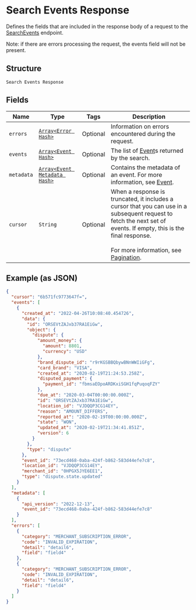 
# Search Events Response

Defines the fields that are included in the response body of
a request to the [SearchEvents](../../doc/api/events.md#search-events) endpoint.

Note: if there are errors processing the request, the events field will not be
present.

## Structure

`Search Events Response`

## Fields

| Name | Type | Tags | Description |
|  --- | --- | --- | --- |
| `errors` | [`Array<Error Hash>`](../../doc/models/error.md) | Optional | Information on errors encountered during the request. |
| `events` | [`Array<Event Hash>`](../../doc/models/event.md) | Optional | The list of [Event](entity:Event)s returned by the search. |
| `metadata` | [`Array<Event Metadata Hash>`](../../doc/models/event-metadata.md) | Optional | Contains the metadata of an event. For more information, see [Event](entity:Event). |
| `cursor` | `String` | Optional | When a response is truncated, it includes a cursor that you can use in a subsequent request to fetch the next set of events. If empty, this is the final response.<br><br>For more information, see [Pagination](https://developer.squareup.com/docs/build-basics/common-api-patterns/pagination). |

## Example (as JSON)

```json
{
  "cursor": "6b571fc9773647f=",
  "events": [
    {
      "created_at": "2022-04-26T10:08:40.454726",
      "data": {
        "id": "ORSEVtZAJxb37RA1EiGw",
        "object": {
          "dispute": {
            "amount_money": {
              "amount": 8801,
              "currency": "USD"
            },
            "brand_dispute_id": "r9rKGSBBQbywBNnWWIiGFg",
            "card_brand": "VISA",
            "created_at": "2020-02-19T21:24:53.258Z",
            "disputed_payment": {
              "payment_id": "fbmsaEOpoARDKxiSGH1fqPuqoqFZY"
            },
            "due_at": "2020-03-04T00:00:00.000Z",
            "id": "ORSEVtZAJxb37RA1EiGw",
            "location_id": "VJDQQP3CG14EY",
            "reason": "AMOUNT_DIFFERS",
            "reported_at": "2020-02-19T00:00:00.000Z",
            "state": "WON",
            "updated_at": "2020-02-19T21:34:41.851Z",
            "version": 6
          }
        },
        "type": "dispute"
      },
      "event_id": "73ecd468-0aba-424f-b862-583d44efe7c8",
      "location_id": "VJDQQP3CG14EY",
      "merchant_id": "0HPGX5JYE6EE1",
      "type": "dispute.state.updated"
    }
  ],
  "metadata": [
    {
      "api_version": "2022-12-13",
      "event_id": "73ecd468-0aba-424f-b862-583d44efe7c8"
    }
  ],
  "errors": [
    {
      "category": "MERCHANT_SUBSCRIPTION_ERROR",
      "code": "INVALID_EXPIRATION",
      "detail": "detail6",
      "field": "field4"
    },
    {
      "category": "MERCHANT_SUBSCRIPTION_ERROR",
      "code": "INVALID_EXPIRATION",
      "detail": "detail6",
      "field": "field4"
    }
  ]
}
```

